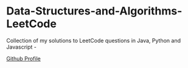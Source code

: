 # Data-Structures-and-Algorithms-LeetCode
Collection of my solutions to LeetCode questions in Java, Python and Javascript -

[Github Profile](https://github.com/emmanuelanene)
